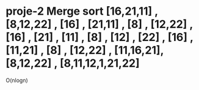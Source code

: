 # proje-2  Merge sort [16,21,11] , [8,12,22] , [16] , [21,11] , [8] , [12,22] , [16] , [21] , [11] , [8] , [12] , [22] , [16] , [11,21] , [8] , [12,22] , [11,16,21], [8,12,22] , [8,11,12,1,21,22] 
O(nlogn)

